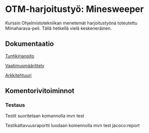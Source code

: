 # OTM-harjoitustyö: Minesweeper

Kurssin Ohjelmistotekniikan menetemät harjoitustyönä toteutettu Miinaharava-peli. Tällä hetkellä vielä keskeneräinen.


## Dokumentaatio

[Tuntikirjanpito](https://github.com/Viannaiv/otm-harjoitustyo/blob/master/dokumentaatio/tuntikirjanpito.md)

[Vaatimusmäärittely](https://github.com/Viannaiv/otm-harjoitustyo/blob/master/dokumentaatio/vaatimusmäärittely.md)

[Arkkitehtuuri](https://github.com/Viannaiv/otm-harjoitustyo/blob/master/dokumentaatio/arkkitehtuuri.md)


## Komentorivitoiminnot

### Testaus

Testit suoritetaan komannolla  mvn test

Testikattavuusraportti luodaan komennolla  mvn test jacoco:report
